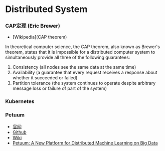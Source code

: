 # Distributed System

### CAP定理 (Eric Brewer)
- [Wikipedia](CAP theorem)

In theoretical computer science, the CAP theorem, also known as Brewer's theorem, states that it is impossible for a distributed computer system to simultaneously provide all three of the following guarantees:
1. Consistency (all nodes see the same data at the same time)
2. Availability (a guarantee that every request receives a response about whether it succeeded or failed)
3. Partition tolerance (the system continues to operate despite arbitrary message loss or failure of part of the system)


### Kubernetes


### Petuum
- [官网](http://petuum.github.io/)
- [Github](https://github.com/petuum/public)
- [Wiki](https://github.com/petuum/public/wiki)
- [Petuum: A New Platform for Distributed Machine Learning on Big Data](http://arxiv.org/pdf/1312.7651v2.pdf)
